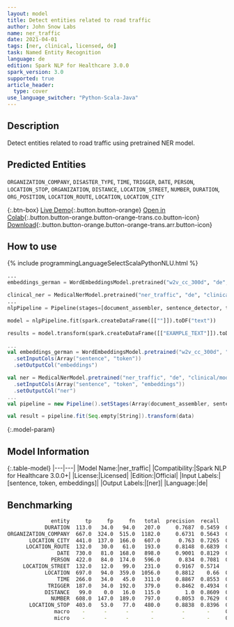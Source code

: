 ```yaml
---
layout: model
title: Detect entities related to road traffic
author: John Snow Labs
name: ner_traffic
date: 2021-04-01
tags: [ner, clinical, licensed, de]
task: Named Entity Recognition
language: de
edition: Spark NLP for Healthcare 3.0.0
spark_version: 3.0
supported: true
article_header:
  type: cover
use_language_switcher: "Python-Scala-Java"
---
```



## Description


Detect entities related to road traffic using pretrained NER model.


## Predicted Entities


`ORGANIZATION_COMPANY`, `DISASTER_TYPE`, `TIME`, `TRIGGER`, `DATE`, `PERSON`, `LOCATION_STOP`, `ORGANIZATION`, `DISTANCE`, `LOCATION_STREET`, `NUMBER`, `DURATION`, `ORG_POSITION`, `LOCATION_ROUTE`, `LOCATION`, `LOCATION_CITY`


{:.btn-box}
[Live Demo](https://demo.johnsnowlabs.com/healthcare/NER_TRAFFIC_DE/){:.button.button-orange}
[Open in Colab](https://colab.research.google.com/github/JohnSnowLabs/spark-nlp-workshop/blob/master/tutorials/Certification_Trainings/Healthcare/1.Clinical_Named_Entity_Recognition_Model.ipynb){:.button.button-orange.button-orange-trans.co.button-icon}
[Download](https://s3.amazonaws.com/auxdata.johnsnowlabs.com/clinical/models/ner_traffic_de_3.0.0_3.0_1617260858901.zip){:.button.button-orange.button-orange-trans.arr.button-icon}


## How to use






<div class="tabs-box" markdown="1">
{% include programmingLanguageSelectScalaPythonNLU.html %}

```python
...
embeddings_german = WordEmbeddingsModel.pretrained("w2v_cc_300d", "de", "clinical/models").setInputCols(["sentence", "token"]).setOutputCol("embeddings")

clinical_ner = MedicalNerModel.pretrained("ner_traffic", "de", "clinical/models").setInputCols(["sentence", "token", "embeddings"]).setOutputCol("ner")
...
nlpPipeline = Pipeline(stages=[document_assembler, sentence_detector, tokenizer, embeddings_german, clinical_ner, ner_converter])

model = nlpPipeline.fit(spark.createDataFrame([[""]]).toDF("text"))

results = model.transform(spark.createDataFrame([["EXAMPLE_TEXT"]]).toDF("text"))
```
```scala
...
val embeddings_german = WordEmbeddingsModel.pretrained("w2v_cc_300d", "de", "clinical/models")
  .setInputCols(Array("sentence", "token"))
  .setOutputCol("embeddings")

val ner = MedicalNerModel.pretrained("ner_traffic", "de", "clinical/models")
  .setInputCols(Array("sentence", "token", "embeddings"))
  .setOutputCol("ner")
...
val pipeline = new Pipeline().setStages(Array(document_assembler, sentence_detector, tokenizer, embeddings_german, ner, ner_converter))

val result = pipeline.fit(Seq.empty[String]).transform(data)
```
</div>


{:.model-param}
## Model Information


{:.table-model}
|---|---|
|Model Name:|ner_traffic|
|Compatibility:|Spark NLP for Healthcare 3.0.0+|
|License:|Licensed|
|Edition:|Official|
|Input Labels:|[sentence, token, embeddings]|
|Output Labels:|[ner]|
|Language:|de|




## Benchmarking
```bash
              entity     tp     fp     fn   total  precision  recall      f1
            DURATION  113.0   34.0   94.0   207.0     0.7687  0.5459  0.6384
ORGANIZATION_COMPANY  667.0  324.0  515.0  1182.0     0.6731  0.5643  0.6139
       LOCATION_CITY  441.0  137.0  166.0   607.0      0.763  0.7265  0.7443
      LOCATION_ROUTE  132.0   30.0   61.0   193.0     0.8148  0.6839  0.7437
                DATE  730.0   81.0  168.0   898.0     0.9001  0.8129  0.8543
              PERSON  422.0   84.0  174.0   596.0      0.834  0.7081  0.7659
     LOCATION_STREET  132.0   12.0   99.0   231.0     0.9167  0.5714   0.704
            LOCATION  697.0   94.0  359.0  1056.0     0.8812    0.66  0.7547
                TIME  266.0   34.0   45.0   311.0     0.8867  0.8553  0.8707
             TRIGGER  187.0   34.0  192.0   379.0     0.8462  0.4934  0.6233
            DISTANCE   99.0    0.0   16.0   115.0        1.0  0.8609  0.9252
              NUMBER  608.0  147.0  189.0   797.0     0.8053  0.7629  0.7835
       LOCATION_STOP  403.0   53.0   77.0   480.0     0.8838  0.8396  0.8611
               macro    -      -      -       -         -       -     0.6528
               micro    -      -      -       -         -       -     0.7261
```
<!--stackedit_data:
eyJoaXN0b3J5IjpbMTkzOTk3MjM5OF19
-->